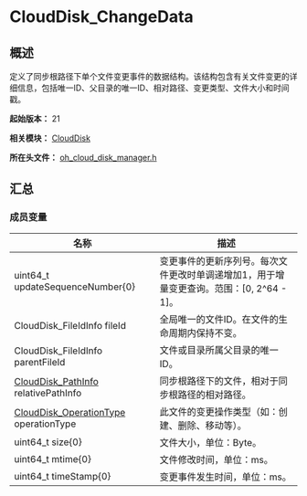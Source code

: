 # CloudDisk_ChangeData
<!--Kit: Core File Kit-->
<!--Subsystem: FileManagement-->
<!--Owner: @oh_create_jiawei-->
<!--Designer: @oh_create_jiawei-->
<!--Tester: @liuhonggang123;-->
<!--Adviser: @foryourself-->

## 概述

定义了同步根路径下单个文件变更事件的数据结构。该结构包含有关文件变更的详细信息，包括唯一ID、父目录的唯一ID、相对路径、变更类型、文件大小和时间戳。

**起始版本：** 21

**相关模块：** [CloudDisk](capi-clouddisk.md)

**所在头文件：** [oh_cloud_disk_manager.h](capi-oh-cloud-disk-manager-h.md)

## 汇总

### 成员变量

| 名称 | 描述 |
| -- | -- |
| uint64_t updateSequenceNumber{0} | 变更事件的更新序列号。每次文件更改时单调递增加1，用于增量变更查询。范围：[0, 2^64 - 1]。 |
| CloudDisk_FileIdInfo fileId | 全局唯一的文件ID。在文件的生命周期内保持不变。 |
| CloudDisk_FileIdInfo parentFileId | 文件或目录所属父目录的唯一ID。 |
| [CloudDisk_PathInfo](capi-clouddisk-clouddisk-pathinfo.md) relativePathInfo | 同步根路径下的文件，相对于同步根路径的相对路径。 |
| [CloudDisk_OperationType](capi-oh-cloud-disk-manager-h.md#clouddisk_operationtype) operationType | 此文件的变更操作类型（如：创建、删除、移动等）。 |
| uint64_t size{0} | 文件大小，单位：Byte。 |
| uint64_t mtime{0} | 文件修改时间，单位：ms。 |
| uint64_t timeStamp{0} | 变更事件发生时间，单位：ms。 |


